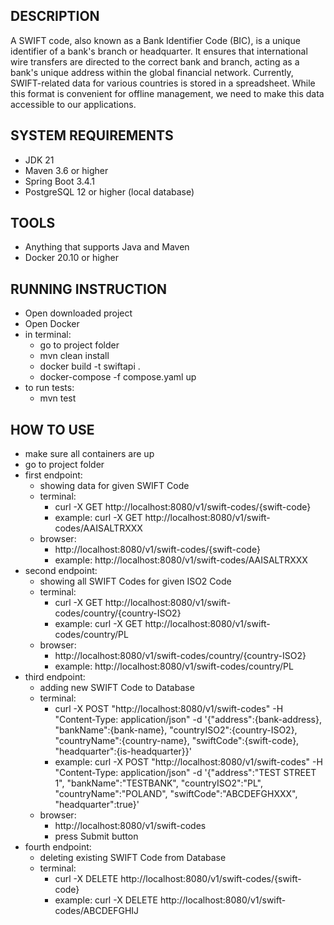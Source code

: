 ## DESCRIPTION
A SWIFT code, also known as a Bank Identifier Code (BIC), is a unique identifier of a bank's branch or headquarter. It ensures that international wire transfers are directed to the correct bank and branch, acting as a bank's unique address within the global financial network. Currently, SWIFT-related data for various countries is stored in a spreadsheet. While this format is convenient for offline management, we need to make this data accessible to our applications.

## SYSTEM REQUIREMENTS
- JDK 21
- Maven 3.6 or higher
- Spring Boot 3.4.1
- PostgreSQL 12 or higher (local database)

## TOOLS
- Anything that supports Java and Maven
- Docker 20.10 or higher

## RUNNING INSTRUCTION
- Open downloaded project
- Open Docker
- in terminal:
  - go to project folder
  - mvn clean install
  - docker build -t swiftapi .
  - docker-compose -f compose.yaml up
- to run tests:
  - mvn test

## HOW TO USE
- make sure all containers are up
- go to project folder
- first endpoint:
  - showing data for given SWIFT Code
  - terminal:
    - curl -X GET http://localhost:8080/v1/swift-codes/{swift-code}
    - example: curl -X GET http://localhost:8080/v1/swift-codes/AAISALTRXXX
  - browser:
    - http://localhost:8080/v1/swift-codes/{swift-code}
    - example: http://localhost:8080/v1/swift-codes/AAISALTRXXX
- second endpoint:
  - showing all SWIFT Codes for given ISO2 Code
  - terminal:
    - curl -X GET http://localhost:8080/v1/swift-codes/country/{country-ISO2}
    - example: curl -X GET http://localhost:8080/v1/swift-codes/country/PL
  - browser:
    - http://localhost:8080/v1/swift-codes/country/{country-ISO2}
    - example: http://localhost:8080/v1/swift-codes/country/PL
- third endpoint:
  - adding new SWIFT Code to Database
  - terminal:
    - curl -X POST "http://localhost:8080/v1/swift-codes" -H "Content-Type: application/json" -d '{"address":{bank-address},
      "bankName":{bank-name}, "countryISO2":{country-ISO2}, "countryName":{country-name}, "swiftCode":{swift-code}, "headquarter":{is-headquarter}}'
    - example: curl -X POST "http://localhost:8080/v1/swift-codes" -H "Content-Type: application/json" -d '{"address":"TEST STREET 1",
      "bankName":"TESTBANK", "countryISO2":"PL", "countryName":"POLAND", "swiftCode":"ABCDEFGHXXX", "headquarter":true}'
  - browser:
    - http://localhost:8080/v1/swift-codes
    - press Submit button
- fourth endpoint:
  - deleting existing SWIFT Code from Database
  - terminal:
    - curl -X DELETE http://localhost:8080/v1/swift-codes/{swift-code}
    - example: curl -X DELETE http://localhost:8080/v1/swift-codes/ABCDEFGHIJ
